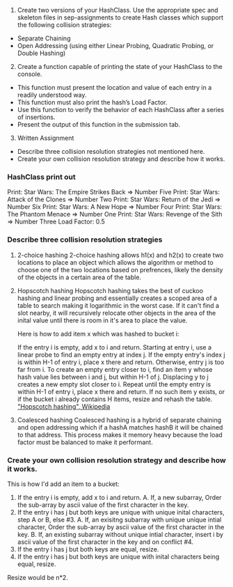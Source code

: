 1. Create two versions of your HashClass. Use the appropriate spec and skeleton files in sep-assignments to create Hash classes which support the following collision strategies:
 - Separate Chaining
 - Open Addressing (using either Linear Probing, Quadratic Probing, or Double Hashing)
2. Create a function capable of printing the state of your HashClass to the console.
 - This function must present the location and value of each entry in a readily understood way.
 - This function must also print the hash’s Load Factor.
 - Use this function to verify the behavior of each HashClass after a series of insertions.
 - Present the output of this function in the submission tab.
3. Written Assignment
 - Describe three collision resolution strategies not mentioned here.
 - Create your own collision resolution strategy and describe how it works.

### HashClass print out
Print: Star Wars: The Empire Strikes Back => Number Five
Print: Star Wars: Attack of the Clones => Number Two
Print: Star Wars: Return of the Jedi => Number Six
Print: Star Wars: A New Hope => Number Four
Print: Star Wars: The Phantom Menace => Number One
Print: Star Wars: Revenge of the Sith => Number Three
Load Factor: 0.5

### Describe three collision resolution strategies

1. 2-choice hashing
2-choice hashing allows h1(x) and h2(x) to create two locations to place an object which allows the algorithm or method to choose one of the two locations based on prefrences, likely the density of the objects in a certain area of the table.

2. Hopscotch hashing
Hopscotch hashing takes the best of cuckoo hashing and linear probing and essentially creates a scoped area of a table to search making it logarithmic in the worst case. If it can't find a slot nearby, it will recursively relocate other objects in the area of the inital value until there is room in it's area to place the value.

    Here is how to add item x which was hashed to bucket i:
    
    If the entry i is empty, add x to i and return.
    Starting at entry i, use a linear probe to find an empty entry at index j.
    If the empty entry's index j is within H-1 of entry i, place x there and return. Otherwise, entry j is too far from i. To create an empty entry closer to i, find an item y whose hash value lies between i and j, but within H-1 of j. Displacing y to j creates a new empty slot closer to i. Repeat until the empty entry is within H-1 of entry i, place x there and return. If no such item y exists, or if the bucket i already contains H items, resize and rehash the table.
  ["Hopscotch hashing", Wikipedia](https://en.wikipedia.org/wiki/Hopscotch_hashing)
3. Coalesced hashing
Coalesced hashing is a hybrid of separate chaining and open addressing which if a hashA matches hashB it will be chained to that address. This process makes it memory heavy because the load factor must be balanced to make it performant.

### Create your own collision resolution strategy and describe how it works.

This is how I'd add an item to a bucket:

1. If the entry i is empty, add x to i and return.
  A. If, a new subarray, Order the sub-array by ascii value of the first character in the key.
2. If the entry i has j but both keys are unique with unique inital characters, step A or B, else #3.
  A. If, an exisitng subarray with unique unique intial character, Order the sub-array by ascii value of the first character in the key.
  B. If, an existing subarray without unique intial character, insert i by ascii value of the first character in the key and on conflict #4.
3. If the entry i has j but both keys are equal, resize.
4. If the entry i has j but both keys are unique with inital characters being equal, resize.

Resize would be n*2.